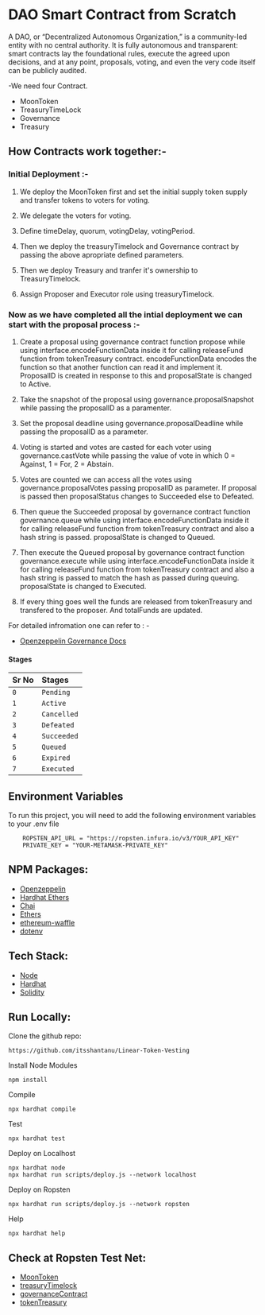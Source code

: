 # DAO Smart Contract from Scratch

A DAO, or “Decentralized Autonomous Organization,” is a community-led entity with no central authority. It is fully autonomous and transparent: smart contracts lay the foundational rules, execute the agreed upon decisions, and at any point, proposals, voting, and even the very code itself can be publicly audited.

-We need four Contract.

- MoonToken
- TreasuryTimeLock
- Governance
- Treasury


## How Contracts work together:-

### Initial Deployment :-

1. We deploy the MoonToken first and set the initial supply token supply and transfer tokens to voters for voting.

2. We delegate the voters for voting.

3. Define timeDelay, quorum, votingDelay, votingPeriod.

4. Then we deploy the treasuryTimelock and Governance contract by passing the above apropriate defined parameters.

5. Then we deploy Treasury and tranfer it's ownership to TreasuryTimelock.

6. Assign Proposer and Executor role using treasuryTimelock.

### Now as we have completed all the intial deployment we can start with the proposal process :-

1. Create a proposal using governance contract function propose while using interface.encodeFunctionData inside it for calling releaseFund function from tokenTreasury contract. encodeFunctionData encodes the function so that another function can read it and implement it. ProposalID is created in response to this and proposalState is changed to Active.

2. Take the snapshot of the proposal using governance.proposalSnapshot while passing the proposalID as a paramenter.

3. Set the proposal deadline using governance.proposalDeadline while passing the proposalID as a parameter.

4. Voting is started and votes are casted for each voter using governance.castVote while passing the value of vote in which 0 = Against, 1 = For, 2 =  Abstain.

5. Votes are counted we can access all the votes using governance.proposalVotes passing proposalID as parameter. If proposal is passed then proposalStatus changes to Succeeded else to Defeated. 

6. Then queue the Succeeded proposal by governance contract function governance.queue while using interface.encodeFunctionData inside it for calling releaseFund function from tokenTreasury contract and also a hash string is passed. proposalState is changed to Queued.

7. Then execute the Queued proposal by governance contract function governance.execute while using interface.encodeFunctionData inside it for calling releaseFund function from tokenTreasury contract and also a hash string is passed to match the hash as passed during queuing. proposalState is changed to Executed.

8. If every thing goes well the funds are released from tokenTreasury and transfered to the proposer. And totalFunds are updated.

For detailed infromation one can refer to : -

- [Openzeppelin Governance Docs](https://docs.openzeppelin.com/contracts/4.x/api/governance)

#### Stages

| Sr No | Stages      |
| :---- | :---------- |
| `0`   | `Pending`   |
| `1`   | `Active`    |
| `2`   | `Cancelled` |
| `3`   | `Defeated`  |
| `4`   | `Succeeded` |
| `5`   | `Queued`    |
| `6`   | `Expired`   |
| `7`   | `Executed`  |

## Environment Variables

To run this project, you will need to add the following environment variables to your .env file

```
    ROPSTEN_API_URL = "https://ropsten.infura.io/v3/YOUR_API_KEY"
    PRIVATE_KEY = "YOUR-METAMASK-PRIVATE_KEY"
```

## NPM Packages:

 - [Openzeppelin](https://docs.openzeppelin.com/)
 - [Hardhat Ethers](https://www.npmjs.com/package/hardhat-ethers)
 - [Chai](https://www.npmjs.com/package/chai)
 - [Ethers](https://www.npmjs.com/package/ethers)
 - [ethereum-waffle](https://www.npmjs.com/package/ethereum-waffle)
 - [dotenv](https://www.npmjs.com/package/dotenv)

## Tech Stack:
 - [Node](https://nodejs.org/en/)
 - [Hardhat](https://hardhat.org/tutorial/)
 - [Solidity](https://docs.soliditylang.org/en/v0.8.13)


## Run Locally:

Clone the github repo:
```
https://github.com/itsshantanu/Linear-Token-Vesting
```

Install Node Modules
```
npm install
```

Compile
```
npx hardhat compile
```

Test
```
npx hardhat test
```

Deploy on Localhost
```
npx hardhat node
npx hardhat run scripts/deploy.js --network localhost
```

Deploy on Ropsten
```
npx hardhat run scripts/deploy.js --network ropsten
```

Help
```
npx hardhat help
```

## Check at Ropsten Test Net:
 - [MoonToken](https://ropsten.etherscan.io/address/0x207473B9aB3A404FA71F510A64F85Aeb51cd99BD)
 - [treasuryTimelock](https://ropsten.etherscan.io/address/0x9Ad1eC8019bd8ca95c810E0F9c535D015e653E4F)
 - [governanceContract](https://ropsten.etherscan.io/address/0x8E61CB35679121f1D91414789a8947fFD8728d49)
 - [tokenTreasury](https://ropsten.etherscan.io/address/0x4FC146Fc8A1bbd729830Ceaba5447A4Fb860BF5D)
